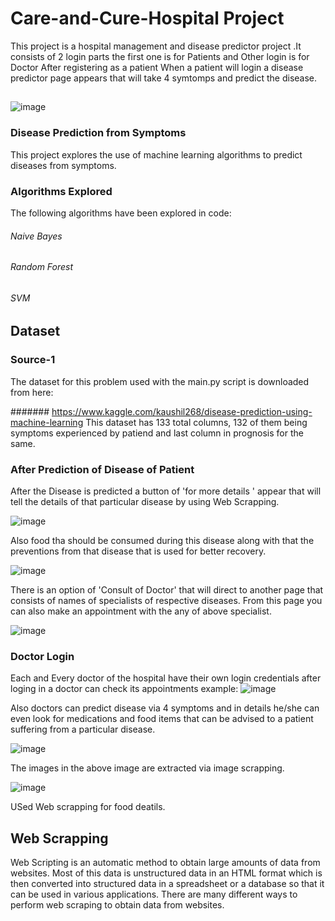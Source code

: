 # Care-and-Cure-Hospital Project
This project is a hospital management and disease predictor project  .It consists of 2 login parts the first one is for Patients and Other login is for Doctor
After registering as a patient When a patient will login a disease predictor page appears that will take 4 symtomps and predict the disease.
##
![image](https://user-images.githubusercontent.com/55012463/120025811-dcb72f80-c00e-11eb-896a-4f5f6db1a020.png)

### Disease Prediction from Symptoms
This project explores the use of machine learning algorithms to predict diseases from symptoms.

### Algorithms Explored
The following algorithms have been explored in code:
###### Naive Bayes
###### Random Forest
###### SVM

## Dataset
### Source-1
The dataset for this problem used with the main.py script is downloaded from here:

####### https://www.kaggle.com/kaushil268/disease-prediction-using-machine-learning
This dataset has 133 total columns, 132 of them being symptoms experienced by patiend and last column in prognosis for the same.
### After Prediction of Disease of Patient 
After the Disease is predicted a button of  'for more details ' appear that will tell the details of that particular disease by using Web Scrapping.


![image](https://user-images.githubusercontent.com/55012463/120025349-2b17fe80-c00e-11eb-8725-cdcf6615c72c.png)

Also food tha  should be consumed  during this disease along with that the preventions from that disease that is used for better recovery. 


![image](https://user-images.githubusercontent.com/55012463/120025392-3cf9a180-c00e-11eb-9acc-612a287b9d1f.png)

There is an option of 'Consult of Doctor' that will direct to another page that consists of names of specialists of respective diseases. From this page you can also make an appointment with the any of above specialist.


![image](https://user-images.githubusercontent.com/55012463/120025439-4daa1780-c00e-11eb-8eaf-9187bd7c5222.png)

 ### Doctor Login
 Each and Every doctor of the hospital have their own login credentials after loging in a doctor can check its appointments example:
 ![image](https://user-images.githubusercontent.com/55012463/120026505-cf4e7500-c00f-11eb-938a-ab2a5815811b.png)

Also doctors can predict disease via 4 symptoms and in details he/she can even look for medications and food items that can be advised to a patient suffering from a particular disease.

![image](https://user-images.githubusercontent.com/55012463/120026956-6f0c0300-c010-11eb-8255-d02b86867fc8.png)
 
 The images in the above image are extracted via image scrapping. 

![image](https://user-images.githubusercontent.com/55012463/120026988-7501e400-c010-11eb-8ddf-386bb6d8c89b.png)

USed Web scrapping for food deatils.

## Web Scrapping
Web Scripting is an automatic method to obtain large amounts of data from websites. Most of this data is unstructured data in an HTML format which is then converted into structured data in a spreadsheet or a database so that it can be used in various applications. There are many different ways to perform web scraping to obtain data from websites.
